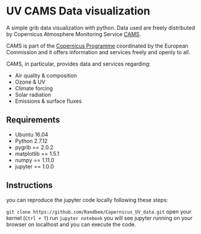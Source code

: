 UV CAMS Data visualization
==================

A simple grib data visualization with python.
Data used are freely distributed by Copernicus Atmosphere Monitoring Service [CAMS](https://atmosphere.copernicus.eu/).

CAMS is part of the [Copernicus Programme](http://www.copernicus.eu/) coordinated by the European Commission and it offers information and services freely and openly to all.

CAMS, in particular, provides data and services regarding:

* Air quality & composition
* Ozone & UV
* Climate forcing
* Solar radiation
* Emissions & surface fluxes

## Requirements

* Ubuntu 16.04
* Python 2.7.12
* pygrib == 2.0.2
* matplotlib == 1.5.1
* numpy == 1.11.0
* jupyter == 1.0.0

## Instructions

you can reproduce the jupyter code locally following these steps:

`git clone https://github.com/Randbee/Copernicus_UV_data.git`
open your kernel (`Ctrl + T`)
run `jupyter notebook`
you will see jupyter running on your browser on localhost and you can execute the code.
